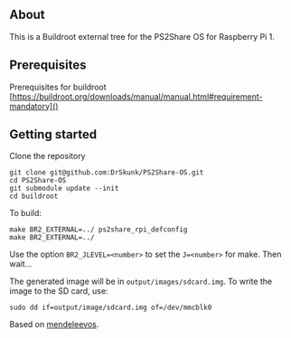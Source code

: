 ## About

This is a Buildroot external tree for the PS2Share OS for Raspberry Pi 1.

## Prerequisites

Prerequisites for buildroot [https://buildroot.org/downloads/manual/manual.html#requirement-mandatory]()

## Getting started

Clone the repository

```
git clone git@github.com:DrSkunk/PS2Share-OS.git
cd PS2Share-OS
git submodule update --init
cd buildroot
```

To build:

```
make BR2_EXTERNAL=../ ps2share_rpi_defconfig
make BR2_EXTERNAL=../
```

Use the option `BR2_JLEVEL=<number>` to set the `J=<number>` for make. Then wait...

The generated image will be in `output/images/sdcard.img`. To write the image to the SD card, use:

```
sudo dd if=output/image/sdcard.img of=/dev/mmcblk0
```

Based on [mendeleevos](https://github.com/area3001/mendeleevos).
